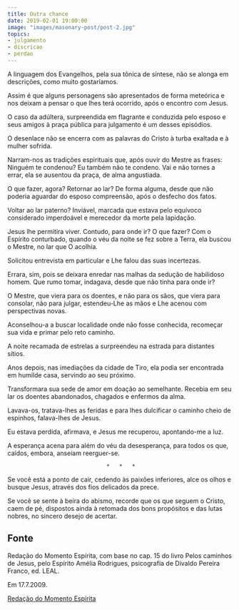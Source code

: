 ```yaml
---
title: Outra chance
date: 2019-02-01 19:00:00
image: "images/masonary-post/post-2.jpg"
topics: 
- julgamento
- discricao
- perdao
---
```


A linguagem dos Evangelhos, pela sua tônica de síntese, não se alonga em
descrições, como muito gostaríamos.

Assim é que alguns personagens são apresentados de forma meteórica e nos deixam
a pensar o que lhes terá ocorrido, após o encontro com Jesus.

O caso da adúltera, surpreendida em flagrante e conduzida pelo esposo e seus
amigos à praça pública para julgamento é um desses episódios.

O desenlace não se encerra com as palavras do Cristo à turba exaltada e à
mulher sofrida.

Narram-nos as tradições espirituais que, após ouvir do Mestre as frases:
Ninguém te condenou? Eu também não te condeno. Vai e não tornes a errar, ela se
ausentou da praça, de alma angustiada.

O que fazer, agora? Retornar ao lar? De forma alguma, desde que não poderia
aguardar do esposo compreensão, após o desfecho dos fatos.

Voltar ao lar paterno? Inviável, marcada que estava pelo equívoco considerado
imperdoável e merecedor da morte pela lapidação.

Jesus lhe permitira viver. Contudo, para onde ir? O que fazer? Com o Espírito
conturbado, quando o véu da noite se fez sobre a Terra, ela buscou o Mestre, no
lar que O acolhia.

Solicitou entrevista em particular e Lhe falou das suas incertezas.

Errara, sim, pois se deixara enredar nas malhas da sedução de habilidoso homem.
Que rumo tomar, indagava, desde que não tinha para onde ir?

O Mestre, que viera para os doentes, e não para os sãos, que viera para
consolar, não para julgar, estendeu-Lhe as mãos e Lhe acenou com perspectivas
novas.

Aconselhou-a a buscar localidade onde não fosse conhecida, recomeçar sua vida e
primar pelo reto caminho.

A noite recamada de estrelas a surpreendeu na estrada para distantes sítios.

Anos depois, nas imediações da cidade de Tiro, ela podia ser encontrada em
humilde casa, servindo ao seu próximo.

Transformara sua sede de amor em doação ao semelhante. Recebia em seu lar os
doentes abandonados, chagados e enfermos da alma.

Lavava-os, tratava-lhes as feridas e para lhes dulcificar o caminho cheio de
espinhos, falava-lhes de Jesus.

Eu estava perdida, afirmava, e Jesus me recuperou, apontando-me a luz.

A esperança acena para além do véu da desesperança, para todos os que, caídos,
embora, anseiam reerguer-se.

                                   *   *   *

Se você está a ponto de cair, cedendo às paixões inferiores, alce os olhos e
busque Jesus, através dos fios delicados da prece.

Se você se sente à beira do abismo, recorde que os que seguem o Cristo, caem de
pé, dispostos ainda à retomada dos bons propósitos e das lutas nobres, no
sincero desejo de acertar.

## Fonte
Redação do Momento Espírita, com base no cap. 15 do livro
Pelos caminhos de Jesus, pelo Espírito Amélia Rodrigues,
psicografia de Divaldo Pereira Franco, ed. LEAL.

Em 17.7.2009.

[Redação do Momento Espírita](http://momento.com.br/pt/ler_texto.php?id=2287)
